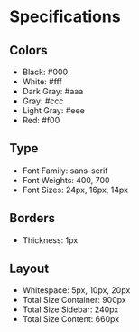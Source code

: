 # Specifications

## Colors
- Black: #000
- White: #fff
- Dark Gray: #aaa
- Gray: #ccc
- Light Gray: #eee
- Red: #f00

## Type
- Font Family: sans-serif
- Font Weights: 400, 700
- Font Sizes: 24px, 16px, 14px    

## Borders
- Thickness: 1px

## Layout
- Whitespace: 5px, 10px, 20px
- Total Size Container: 900px
- Total Size Sidebar: 240px
- Total Size Content: 660px
